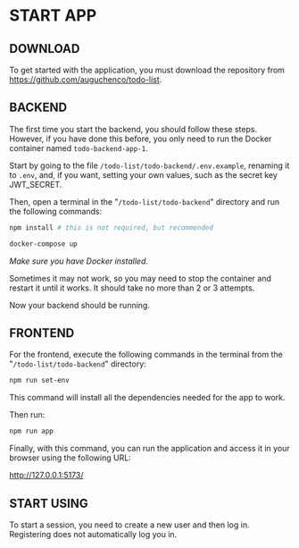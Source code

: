 # START APP

## DOWNLOAD

To get started with the application, you must download the repository from <https://github.com/auguchenco/todo-list>.

## BACKEND

The first time you start the backend, you should follow these steps. However, if you have done this before, you only need to run the Docker container named `todo-backend-app-1`.

Start by going to the file `/todo-list/todo-backend/.env.example`, renaming it to `.env`, and, if you want, setting your own values, such as the secret key JWT_SECRET.

Then, open a terminal in the "`/todo-list/todo-backend`" directory and run the following commands:

```bash
npm install # this is not required, but recommended

docker-compose up
```

*Make sure you have Docker installed.*

Sometimes it may not work, so you may need to stop the container and restart it until it works. It should take no more than 2 or 3 attempts.

Now your backend should be running.

## FRONTEND

For the frontend, execute the following commands in the terminal from the "`/todo-list/todo-backend`" directory:

```bash
npm run set-env
```

This command will install all the dependencies needed for the app to work.

Then run:

```bash
npm run app
```

Finally, with this command, you can run the application and access it in your browser using the following URL:

<http://127.0.0.1:5173/>

## START USING

To start a session, you need to create a new user and then log in. Registering does not automatically log you in.

